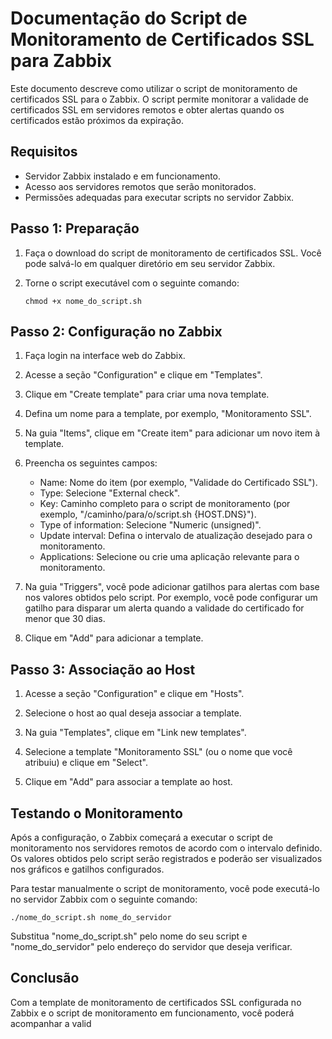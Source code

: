 # Documentação do Script de Monitoramento de Certificados SSL para Zabbix

Este documento descreve como utilizar o script de monitoramento de certificados SSL para o Zabbix. O script permite monitorar a validade de certificados SSL em servidores remotos e obter alertas quando os certificados estão próximos da expiração.

## Requisitos

- Servidor Zabbix instalado e em funcionamento.
- Acesso aos servidores remotos que serão monitorados.
- Permissões adequadas para executar scripts no servidor Zabbix.

## Passo 1: Preparação

1. Faça o download do script de monitoramento de certificados SSL. Você pode salvá-lo em qualquer diretório em seu servidor Zabbix.

2. Torne o script executável com o seguinte comando:
   ```
   chmod +x nome_do_script.sh
   ```

## Passo 2: Configuração no Zabbix

1. Faça login na interface web do Zabbix.

2. Acesse a seção "Configuration" e clique em "Templates".

3. Clique em "Create template" para criar uma nova template.

4. Defina um nome para a template, por exemplo, "Monitoramento SSL".

5. Na guia "Items", clique em "Create item" para adicionar um novo item à template.

6. Preencha os seguintes campos:
   - Name: Nome do item (por exemplo, "Validade do Certificado SSL").
   - Type: Selecione "External check".
   - Key: Caminho completo para o script de monitoramento (por exemplo, "/caminho/para/o/script.sh {HOST.DNS}").
   - Type of information: Selecione "Numeric (unsigned)".
   - Update interval: Defina o intervalo de atualização desejado para o monitoramento.
   - Applications: Selecione ou crie uma aplicação relevante para o monitoramento.

7. Na guia "Triggers", você pode adicionar gatilhos para alertas com base nos valores obtidos pelo script. Por exemplo, você pode configurar um gatilho para disparar um alerta quando a validade do certificado for menor que 30 dias.

8. Clique em "Add" para adicionar a template.

## Passo 3: Associação ao Host

1. Acesse a seção "Configuration" e clique em "Hosts".

2. Selecione o host ao qual deseja associar a template.

3. Na guia "Templates", clique em "Link new templates".

4. Selecione a template "Monitoramento SSL" (ou o nome que você atribuiu) e clique em "Select".

5. Clique em "Add" para associar a template ao host.

## Testando o Monitoramento

Após a configuração, o Zabbix começará a executar o script de monitoramento nos servidores remotos de acordo com o intervalo definido. Os valores obtidos pelo script serão registrados e poderão ser visualizados nos gráficos e gatilhos configurados.

Para testar manualmente o script de monitoramento, você pode executá-lo no servidor Zabbix com o seguinte comando:
```
./nome_do_script.sh nome_do_servidor
```
Substitua "nome_do_script.sh" pelo nome do seu script e "nome_do_servidor" pelo endereço do servidor que deseja verificar.

## Conclusão

Com a template de monitoramento de certificados SSL configurada no Zabbix e o script de monitoramento em funcionamento, você poderá acompanhar a valid
